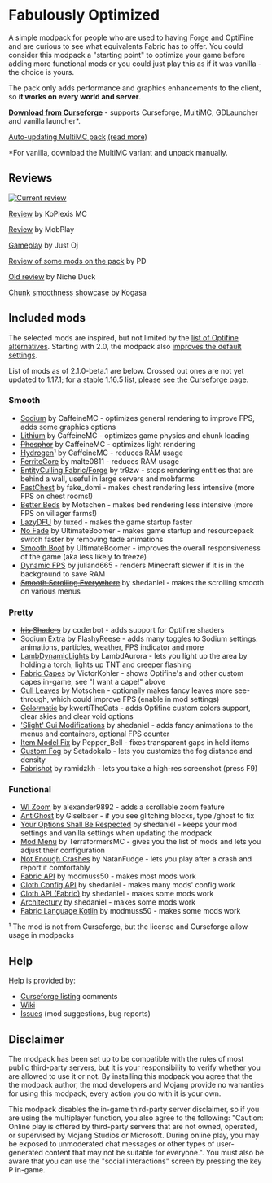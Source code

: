# Fabulously Optimized

A simple modpack for people who are used to having Forge and OptiFine and are curious to see what equivalents Fabric has to offer. You could consider this modpack a "starting point" to optimize your game before adding more functional mods or you could just play this as if it was vanilla - the choice is yours. 

The pack only adds performance and graphics enhancements to the client, so **it works on every world and server**.

**[Download from Curseforge](https://www.curseforge.com/minecraft/modpacks/fabulously-optimized)** - supports Curseforge, MultiMC, GDLauncher and vanilla launcher*.

[Auto-updating MultiMC pack](https://github.com/Madis0/fabulously-optimized/releases/download/v2.1.0a1/Fabulously.Optimized.MultiMC.auto-update.zip) [(read more)](https://github.com/Madis0/fabulously-optimized/wiki/Auto-updating-MultiMC-pack)

*For vanilla, download the MultiMC variant and unpack manually.

## Reviews

[![Current review](https://img.youtube.com/vi/bb8G9X5Q_4I/maxresdefault.jpg)](https://www.youtube.com/watch?v=bb8G9X5Q_4I)

[Review](https://www.youtube.com/watch?v=crtB5DnZ3a8) by KoPlexis MC

[Review](https://www.youtube.com/watch?v=XR0zJL9blpE) by MobPlay

[Gameplay](https://youtu.be/ggCGrlMLOEc?t=110) by Just Oj

[Review of some mods on the pack](https://www.youtube.com/watch?v=8OBkqn4Z4ek) by PD

[Old review](https://www.youtube.com/watch?v=YQyDNc7aGBs) by Niche Duck

[Chunk smoothness showcase](https://www.youtube.com/watch?v=FEdt1lQsJDo) by Kogasa

## Included mods

The selected mods are inspired, but not limited by the [list of Optifine alternatives](https://gist.github.com/LambdAurora/1f6a4a99af374ce500f250c6b42e8754). Starting with 2.0, the modpack also [improves the default settings](https://github.com/Madis0/fabulously-optimized/wiki/Changed-options).

List of mods as of 2.1.0-beta.1 are below. Crossed out ones are not yet updated to 1.17.1; for a stable 1.16.5 list, please [see the Curseforge page](https://www.curseforge.com/minecraft/modpacks/fabulously-optimized).

### Smooth
* [Sodium](https://www.curseforge.com/minecraft/mc-mods/sodium) by CaffeineMC - optimizes general rendering to improve FPS, adds some graphics options
* [Lithium](https://www.curseforge.com/minecraft/mc-mods/lithium) by CaffeineMC - optimizes game physics and chunk loading
* [~~Phosphor~~](https://www.curseforge.com/minecraft/mc-mods/phosphor) by CaffeineMC - optimizes light rendering
* [Hydrogen](https://modrinth.com/mod/hydrogen)¹ by CaffeineMC - reduces RAM usage
* [FerriteCore](https://www.curseforge.com/minecraft/mc-mods/ferritecore-fabric) by malte0811 - reduces RAM usage
* [EntityCulling Fabric/Forge](https://www.curseforge.com/minecraft/mc-mods/entityculling) by tr9zw - stops rendering entities that are behind a wall, useful in large servers and mobfarms
* [FastChest](https://www.curseforge.com/minecraft/mc-mods/fastchest) by fake_domi - makes chest rendering less intensive (more FPS on chest rooms!)
* [Better Beds](https://www.curseforge.com/minecraft/mc-mods/better-beds) by Motschen - makes bed rendering less intensive (more FPS on villager farms!)
* [LazyDFU](https://www.curseforge.com/minecraft/mc-mods/lazydfu) by tuxed - makes the game startup faster
* [No Fade](https://www.curseforge.com/minecraft/mc-mods/no-fade) by UltimateBoomer - makes game startup and resourcepack switch faster by removing fade animations
* [Smooth Boot](https://www.curseforge.com/minecraft/mc-mods/smooth-boot) by UltimateBoomer - improves the overall responsiveness of the game (aka less likely to freeze)
* [Dynamic FPS](https://www.curseforge.com/minecraft/mc-mods/dynamic-fps) by juliand665 - renders Minecraft slower if it is in the background to save RAM
* [~~Smooth Scrolling Everywhere~~](https://www.curseforge.com/minecraft/mc-mods/smooth-scrolling-everywhere-fabric) by shedaniel - makes the scrolling smooth on various menus

### Pretty
* [~~Iris Shaders~~](https://www.curseforge.com/minecraft/mc-mods/irisshaders) by coderbot - adds support for Optifine shaders
* [Sodium Extra](https://www.curseforge.com/minecraft/mc-mods/sodium-extra) by FlashyReese - adds many toggles to Sodium settings: animations, particles, weather, FPS indicator and more
* [LambDynamicLights](https://www.curseforge.com/minecraft/mc-mods/lambdynamiclights) by LambdAurora - lets you light up the area by holding a torch, lights up TNT and creeper flashing
* [Fabric Capes](https://www.curseforge.com/minecraft/mc-mods/capes) by VictorKohler - shows Optifine's and other custom capes in-game, see "I want a cape!" above
* [Cull Leaves](https://www.curseforge.com/minecraft/mc-mods/cull-leaves) by Motschen - optionally makes fancy leaves more see-through, which could improve FPS (enable in mod settings)
* [~~Colormatic~~](https://www.curseforge.com/minecraft/mc-mods/colormatic) by kwertiTheCats - adds Optifine custom colors support, clear skies and clear void options
* ['Slight' Gui Modifications](https://www.curseforge.com/minecraft/mc-mods/slight-gui-modifications) by shedaniel - adds fancy animations to the menus and containers, optional FPS counter
* [Item Model Fix](https://www.curseforge.com/minecraft/mc-mods/item-model-fix) by Pepper_Bell - fixes transparent gaps in held items
* [Custom Fog](https://www.curseforge.com/minecraft/mc-mods/custom-fog) by Setadokalo - lets you customize the fog distance and density
* [Fabrishot](https://www.curseforge.com/minecraft/mc-mods/fabrishot) by ramidzkh - lets you take a high-res screenshot (press F9)

### Functional
* [WI Zoom](https://www.curseforge.com/minecraft/mc-mods/wi-zoom) by alexander9892 - adds a scrollable zoom feature
* [AntiGhost](https://www.curseforge.com/minecraft/mc-mods/antighost) by Giselbaer - if you see glitching blocks, type /ghost to fix
* [Your Options Shall Be Respected](https://www.curseforge.com/minecraft/mc-mods/yosbr) by shedaniel - keeps your mod settings and vanilla settings when updating the modpack
* [Mod Menu](https://www.curseforge.com/minecraft/mc-mods/modmenu) by TerraformersMC - gives you the list of mods and lets you adjust their configuration
* [Not Enough Crashes](https://www.curseforge.com/minecraft/mc-mods/not-enough-crashes) by NatanFudge - lets you play after a crash and report it comfortably
* [Fabric API](https://www.curseforge.com/minecraft/mc-mods/fabric-api) by modmuss50 - makes most mods work
* [Cloth Config API](https://www.curseforge.com/minecraft/mc-mods/cloth-config) by shedaniel - makes many mods' config work
* [Cloth API (Fabric)](https://www.curseforge.com/minecraft/mc-mods/cloth-api) by shedaniel - makes some mods work
* [Architectury](https://www.curseforge.com/minecraft/mc-mods/architectury-fabric) by shedaniel - makes some mods work
* [Fabric Language Kotlin](https://www.curseforge.com/minecraft/mc-mods/fabric-language-kotlin) by modmuss50 - makes some mods work

¹ The mod is not from Curseforge, but the license and Curseforge allow usage in modpacks

## Help

Help is provided by:

* [Curseforge listing](https://www.curseforge.com/minecraft/modpacks/fabulously-optimized) comments
* [Wiki](https://github.com/Madis0/fabulously-optimized/wiki)
* [Issues](https://github.com/Madis0/fabulously-optimized/issues) (mod suggestions, bug reports)

## Disclaimer

The modpack has been set up to be compatible with the rules of most public third-party servers, but it is your responsibility to verify whether you are allowed to use it or not. By installing this modpack you agree that the the modpack author, the mod developers and Mojang provide no warranties for using this modpack, every action you do with it is your own. 

This modpack disables the in-game third-party server disclaimer, so if you are using the multiplayer function, you also agree to the following: "Caution: Online play is offered by third-party servers that are not owned, operated, or supervised by Mojang Studios or Microsoft. During online play, you may be exposed to unmoderated chat messages or other types of user-generated content that may not be suitable for everyone.". You must also be aware that you can use the "social interactions" screen by pressing the key P in-game.
